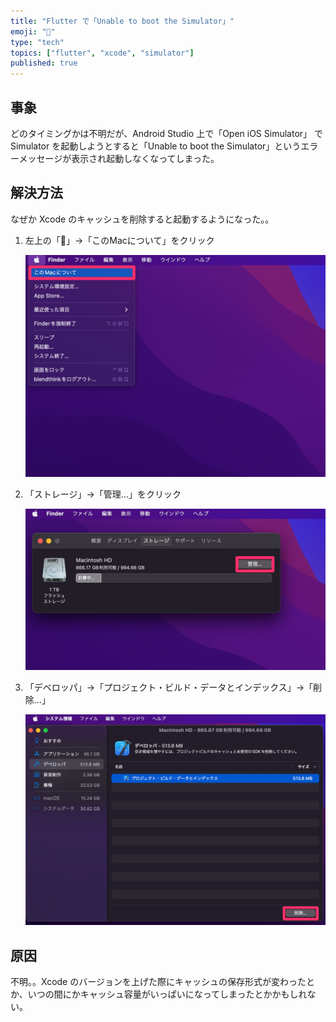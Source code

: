 ```yaml
---
title: "Flutter で「Unable to boot the Simulator」"
emoji: "🐛"
type: "tech"
topics: ["flutter", "xcode", "simulator"]
published: true
---
```


## 事象

どのタイミングかは不明だが、Android Studio 上で「Open iOS Simulator」 で Simulator を起動しようとすると「Unable to boot the Simulator」というエラーメッセージが表示され起動しなくなってしまった。

## 解決方法

なぜか Xcode のキャッシュを削除すると起動するようになった。。

1. 左上の「🍎」→「このMacについて」をクリック

    ![](/images/111dfa86265a34/step1.png)

2. 「ストレージ」→「管理…」をクリック

    ![](/images/111dfa86265a34/step2.png)

3. 「デベロッパ」→「プロジェクト・ビルド・データとインデックス」→「削除…」

    ![](/images/111dfa86265a34/step3.png)

## 原因

不明。。Xcode のバージョンを上げた際にキャッシュの保存形式が変わったとか、いつの間にかキャッシュ容量がいっぱいになってしまったとかかもしれない。
